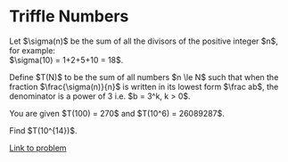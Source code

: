 # Triffle Numbers

<p>
Let $\sigma(n)$ be the sum of all the divisors of the positive integer $n$, for example:<br />
$\sigma(10) = 1+2+5+10 = 18$.
</p>
<p>
Define $T(N)$ to be the sum of all numbers $n \le N$ such that when the fraction $\frac{\sigma(n)}{n}$ is written in its lowest form $\frac ab$, the denominator is a power of 3 i.e. $b = 3^k, k &gt; 0$.
</p>
<p>
You are given $T(100) = 270$ and $T(10^6) = 26089287$.
</p>
<p>
Find $T(10^{14})$.
</p>


[Link to problem](https://projecteuler.net/problem=699)
